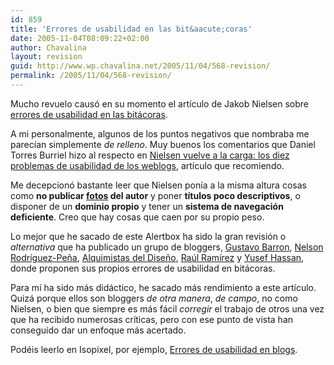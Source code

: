 ```yaml
---
id: 859
title: 'Errores de usabilidad en las bit&aacute;coras'
date: 2005-11-04T08:09:22+02:00
author: Chavalina
layout: revision
guid: http://www.wp.chavalina.net/2005/11/04/568-revision/
permalink: /2005/11/04/568-revision/
---
```

Mucho revuelo caus&oacute; en su momento el art&iacute;culo de Jakob Nielsen sobre <a href="http://www.useit.com/alertbox/weblogs.html" target="_blank">errores de usabilidad en las bit&aacute;coras</a>.

A mi personalmente, algunos de los puntos negativos que nombraba me parec&iacute;an simplemente _de relleno_. Muy buenos los comentarios que Daniel Torres Burriel hizo al respecto en  <a href="http://www.torresburriel.com/weblog/index.php?p=711" target="_blank">Nielsen vuelve a la carga: los diez problemas de usabilidad de los weblogs</a>, art&iacute;culo que recomiendo.

Me decepcion&oacute; bastante leer que Nielsen pon&iacute;a a la misma altura cosas como **no publicar <a href="http://www.useit.com/jakob/photos/" target="_blank">fotos</a> del autor** y poner **t&iacute;tulos poco descriptivos**, o disponer de un **dominio propio** y tener un **sistema de navegaci&oacute;n deficiente**. Creo que hay cosas que caen por su propio peso.

Lo mejor que he sacado de este Alertbox ha sido la gran revisi&oacute;n o _alternativa_ que ha publicado un grupo de bloggers, <a href="http://ageku.net/" target="_blank">Gustavo Barron</a>, <a href="http://www.webstudio.cl/blog/" target="_blank">Nelson Rodr&iacute;guez-Pe&ntilde;a</a>, <a href="http://alquimistas.evilnolo.com/" target="_blank">Alquimistas del Dise&ntilde;o</a>, <a href="http://www.isopixel.net" target="_blank">Ra&uacute;l Ram&iacute;rez</a> y <a href="http://www.nosolousabilidad.com/hassan/" target="_blank">Yusef Hassan</a>, donde proponen sus propios errores de usabilidad en bit&aacute;coras.

Para m&iacute; ha sido m&aacute;s did&aacute;ctico, he sacado m&aacute;s rendimiento a este art&iacute;culo. Quiz&aacute; porque ellos son bloggers _de otra manera_, _de campo_, no como Nielsen, o bien que siempre es m&aacute;s f&aacute;cil _corregir_ el trabajo de otros una vez que ha recibido numerosas cr&iacute;ticas, pero con ese punto de vista han conseguido dar un enfoque m&aacute;s acertado.

Pod&eacute;is leerlo en Isopixel, por ejemplo, <a href="http://www.isopixel.net/archivos/2005/11/errores-de-usabilidad-en-blogs/" target="_blank">Errores de usabilidad en blogs</a>.